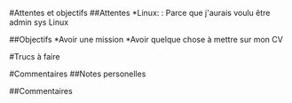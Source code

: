 #Attentes et objectifs
##Attentes
*Linux:
: Parce que j'aurais voulu être admin sys Linux

##Objectifs
*Avoir une mission
*Avoir quelque chose à mettre sur mon CV

#Trucs à faire


#Commentaires
##Notes personelles

##Commentaires